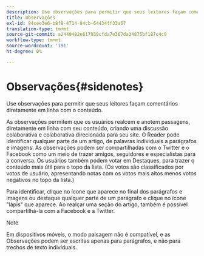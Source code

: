 ```yaml
---
description: Use observações para permitir que seus leitores façam comentários diretamente em linha com o conteúdo.
title: Observações
exl-id: 94cee3e6-b8f8-4714-84cb-64434ff33a67
translation-type: tm+mt
source-git-commit: a2449482e617939cfda7e367da34875bf187c4c9
workflow-type: tm+mt
source-wordcount: '191'
ht-degree: 0%

---
```


# Observações{#sidenotes}

Use observações para permitir que seus leitores façam comentários diretamente em linha com o conteúdo.

As observações permitem que os usuários realcem e anotem passagens, diretamente em linha com seu conteúdo, criando uma discussão colaborativa e colaborativa direcionada para seu site. O Reader pode identificar qualquer parte de um artigo, de palavras individuais a parágrafos e imagens. As observações podem ser compartilhadas com o Twitter e o Facebook como um meio de trazer amigos, seguidores e especialistas para a conversa. Os usuários também podem votar em Destaques, para trazer o conteúdo mais útil para o topo da lista. (Os votos são classificados por votos de usuário, apresentando notas com os votos mais altos menos votos negativos no topo da lista.)

Para identificar, clique no ícone que aparece no final dos parágrafos e imagens ou destaque qualquer parte de um parágrafo e clique no ícone &quot;lápis&quot; que aparece. Ao realçar uma seção do artigo, também é possível compartilhá-la com a Facebook e a Twitter.

>[!NOTE]
>
>Em dispositivos móveis, o modo paisagem não é compatível, e as Observações podem ser escritas apenas para parágrafos, e não para trechos de texto individuais.

